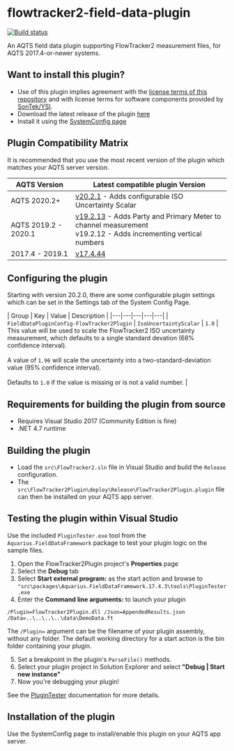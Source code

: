 # flowtracker2-field-data-plugin

[![Build status](https://ci.appveyor.com/api/projects/status/vfsxbalu9pafgeab/branch/master?svg=true)](https://ci.appveyor.com/project/SystemsAdministrator/flowtracker2-field-data-plugin/branch/master)

An AQTS field data plugin supporting FlowTracker2 measurement files, for AQTS 2017.4-or-newer systems.

## Want to install this plugin?

- Use of this plugin implies agreement with the [license terms of this repository](./LICENSE.txt) and with license terms for software components provided by [SonTek/YSI](src/External/SonTek.StandaloneDataParser.License.md).
- Download the latest release of the plugin [here](../../releases/latest)
- Install it using the [SystemConfig page](https://github.com/AquaticInformatics/aquarius-field-data-framework#need-to-install-a-plugin-on-your-aqts-app-server)

## Plugin Compatibility Matrix

It is recommended that you use the most recent version of the plugin which matches your AQTS server version.

| AQTS Version | Latest compatible plugin Version |
| --- | --- |
| AQTS 2020.2+ | [v20.2.1](https://github.com/AquaticInformatics/flowtracker2-field-data-plugin/releases/download/v20.2.1/FlowTracker2Plugin.plugin) - Adds configurable ISO Uncertainty Scalar |
| AQTS 2019.2 - 2020.1 | [v19.2.13](https://github.com/AquaticInformatics/flowtracker2-field-data-plugin/releases/download/v19.2.13/FlowTracker2Plugin.plugin) - Adds Party and Primary Meter to channel measurement<br/>v19.2.12 - Adds incrementing vertical numbers |
| 2017.4 - 2019.1 | [v17.4.44](https://github.com/AquaticInformatics/flowtracker2-field-data-plugin/releases/download/v17.4.44/FlowTracker2Plugin.plugin) |

## Configuring the plugin

Starting with version 20.2.0, there are some configurable plugin settings which can be set in the Settings tab of the System Config Page.

| Group | Key | Value | Description |
|---|---|---|---|---|
| `FieldDataPluginConfig-FlowTracker2Plugin` | `IsoUncertaintyScalar` | `1.0` | This value will be used to scale the FlowTracker2 ISO uncertainty measurement, which defaults to a single standard devation (68% confidence interval).<br/><br/>A value of `1.96` will scale the uncertainty into a two-standard-deviation value (95% confidence interval).<br/><br/>Defaults to `1.0` if the value is missing or is not a valid number. |

## Requirements for building the plugin from source

- Requires Visual Studio 2017 (Community Edition is fine)
- .NET 4.7 runtime

## Building the plugin

- Load the `src\FlowTracker2.sln` file in Visual Studio and build the `Release` configuration.
- The `src\FlowTracker2Plugin\deploy\Release\FlowTracker2Plugin.plugin` file can then be installed on your AQTS app server.

## Testing the plugin within Visual Studio

Use the included `PluginTester.exe` tool from the `Aquarius.FieldDataFramework` package to test your plugin logic on the sample files.

1. Open the FlowTracker2Plugin project's **Properties** page
2. Select the **Debug** tab
3. Select **Start external program:** as the start action and browse to `"src\packages\Aquarius.FieldDataFramework.17.4.3\tools\PluginTester.exe`
4. Enter the **Command line arguments:** to launch your plugin

```
/Plugin=FlowTracker2Plugin.dll /Json=AppendedResults.json /Data=..\..\..\..\data\DemoData.ft
```

The `/Plugin=` argument can be the filename of your plugin assembly, without any folder. The default working directory for a start action is the bin folder containing your plugin.

5. Set a breakpoint in the plugin's `ParseFile()` methods.
6. Select your plugin project in Solution Explorer and select **"Debug | Start new instance"**
7. Now you're debugging your plugin!

See the [PluginTester](https://github.com/AquaticInformatics/aquarius-field-data-framework/tree/master/src/PluginTester) documentation for more details.

## Installation of the plugin

Use the SystemConfig page to install/enable this plugin on your AQTS app server.
